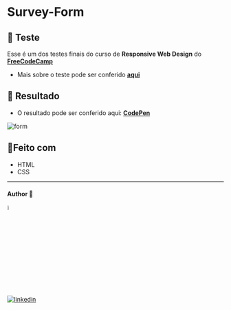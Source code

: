# Survey-Form

## 📝 Teste

Esse é um dos testes finais do curso de **Responsive Web Design** do [**FreeCodeCamp**](https://www.freecodecamp.org/)
- Mais sobre o teste pode ser conferido [**aqui**](https://www.freecodecamp.org/portuguese/learn/responsive-web-design/responsive-web-design-projects/build-a-survey-form/)



## 🎨 Resultado
- O resultado pode ser conferido aqui: [**CodePen**](https://codepen.io/dev-araujo/full/PoORKEJ)

![form](https://user-images.githubusercontent.com/97068163/157268626-f33937d2-99df-4302-998f-011fb4fb3a07.png)


## 🔨Feito com 
- HTML
- CSS

----


#### Author 👷

<img src="https://user-images.githubusercontent.com/97068163/149033991-781bf8b6-4beb-445a-913c-f05a76a28bfc.png" width="5%" alt="caricatura do autor desse repositório"/>

[![linkedin](https://img.shields.io/badge/LinkedIn-0077B5?style=for-the-badge&logo=linkedin&logoColor=white)](https://www.linkedin.com/in/araujocode/)
